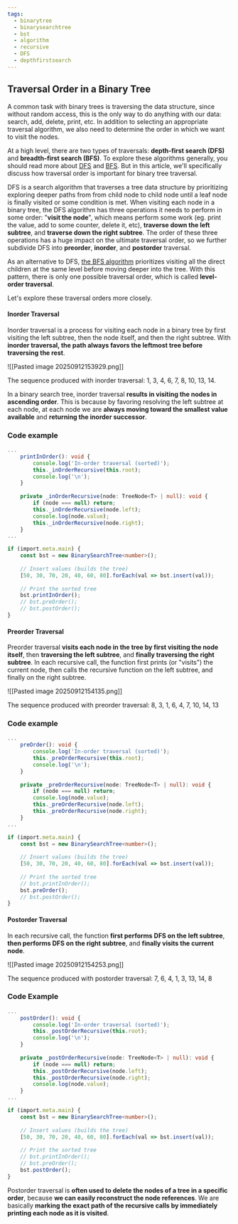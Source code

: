 ```yaml
---
tags:
  - binarytree
  - binarysearchtree
  - bst
  - algorithm
  - recursive
  - DFS
  - depthfirstsearch
---
```


## Traversal Order in a Binary Tree

A common task with binary trees is traversing the data structure, since without random access, this is the only way to do anything with our data: search, add, delete, print, etc. In addition to selecting an appropriate traversal algorithm, we also need to determine the order in which we want to visit the nodes.

At a high level, there are two types of traversals: **depth-first search (DFS)** and **breadth-first search (BFS)**. To explore these algorithms generally, you should read more about [DFS](https://interviewing.io/depth-first-search-interview-questions) and [BFS](https://interviewing.io/breadth-first-search-interview-questions). But in this article, we'll specifically discuss how traversal order is important for binary tree traversal.

DFS is a search algorithm that traverses a tree data structure by prioritizing exploring deeper paths from from child node to child node until a leaf node is finally visited or some condition is met. When visiting each node in a binary tree, the DFS algorithm has three operations it needs to perform in some order: "**visit the node**", which means perform some work (eg. print the value, add to some counter, delete it, etc), **traverse down the left subtree**, and **traverse down the right subtree**. The order of these three operations has a huge impact on the ultimate traversal order, so we further subdivide DFS into **preorder**, **inorder**, and **postorder** traversal.

As an alternative to DFS, [the BFS algorithm](https://interviewing.io/breadth-first-search-interview-questions) prioritizes visiting all the direct children at the same level before moving deeper into the tree. With this pattern, there is only one possible traversal order, which is called **level-order traversal**.

Let's explore these traversal orders more closely.

#### Inorder Traversal

Inorder traversal is a process for visiting each node in a binary tree by first visiting the left subtree, then the node itself, and then the right subtree. With **inorder traversal, the path always favors the leftmost tree before traversing the rest**.

![[Pasted image 20250912153929.png]]

The sequence produced with inorder traversal: 1, 3, 4, 6, 7, 8, 10, 13, 14.

In a binary search tree, inorder traversal **results in visiting the nodes in ascending order**. This is because by favoring resolving the left subtree at each node, at each node we are **always moving toward the smallest value available** and **returning the inorder successor**.

### Code example

```typescript
...
    printInOrder(): void {
        console.log('In-order traversal (sorted)');
        this._inOrderRecursive(this.root);
        console.log('\n');
    }
  
    private _inOrderRecursive(node: TreeNode<T> | null): void {
        if (node === null) return;
        this._inOrderRecursive(node.left);
        console.log(node.value);
        this._inOrderRecursive(node.right);
    }
...

if (import.meta.main) {
    const bst = new BinarySearchTree<number>();
  
    // Insert values (builds the tree)
    [50, 30, 70, 20, 40, 60, 80].forEach(val => bst.insert(val));
  
    // Print the sorted tree
    bst.printInOrder();
    // bst.preOrder();
    // bst.postOrder();
}
```

#### Preorder Traversal

Preorder traversal **visits each node in the tree by first visiting the node itself**, then **traversing the left subtree**, and **finally traversing the right subtree**. In each recursive call, the function first prints (or "visits") the current node, then calls the recursive function on the left subtree, and finally on the right subtree.

![[Pasted image 20250912154135.png]]

The sequence produced with preorder traversal: 8, 3, 1, 6, 4, 7, 10, 14, 13

### Code example

```typescript
...
    preOrder(): void {
        console.log('In-order traversal (sorted)');
        this._preOrderRecursive(this.root);
        console.log('\n');
    }
  
    private _preOrderRecursive(node: TreeNode<T> | null): void {
        if (node === null) return;
        console.log(node.value);
        this._preOrderRecursive(node.left);
        this._preOrderRecursive(node.right);
    }
...

if (import.meta.main) {
    const bst = new BinarySearchTree<number>();
  
    // Insert values (builds the tree)
    [50, 30, 70, 20, 40, 60, 80].forEach(val => bst.insert(val));
  
    // Print the sorted tree
    // bst.printInOrder();
    bst.preOrder();
    // bst.postOrder();
}
```

#### Postorder Traversal

In each recursive call, the function **first performs DFS on the left subtree**, **then performs DFS on the right subtree**, and **finally visits the current node**.

![[Pasted image 20250912154253.png]]

The sequence produced with postorder traversal: 7, 6, 4, 1, 3, 13, 14, 8

### Code Example

```typescript
...
    postOrder(): void {
        console.log('In-order traversal (sorted)');
        this._postOrderRecursive(this.root);
        console.log('\n');
    }
  
    private _postOrderRecursive(node: TreeNode<T> | null): void {
        if (node === null) return;
        this._postOrderRecursive(node.left);
        this._postOrderRecursive(node.right);
        console.log(node.value);
    }
...

if (import.meta.main) {
    const bst = new BinarySearchTree<number>();
  
    // Insert values (builds the tree)
    [50, 30, 70, 20, 40, 60, 80].forEach(val => bst.insert(val));
  
    // Print the sorted tree
    // bst.printInOrder();
    // bst.preOrder();
    bst.postOrder();
}
```

Postorder traversal is **often used to delete the nodes of a tree in a specific order**, because **we can easily reconstruct the node references**. We are basically **marking the exact path of the recursive calls by immediately printing each node as it is visited**.